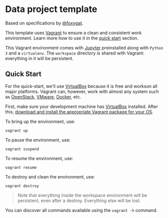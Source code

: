 # Data project template

Based on specifications by [@foxygat](https://github.com/foxygat).

This template uses [Vagrant](https://www.vagrantup.com/) to ensure a clean and consistent work environment.
Learn more how to use it in the [quick start](#quick-start) section.

This Vagrant environment comes with [Jupyter](https://jupyter.org/) preinstalled along with `Python 3` and a `virtualenv`.
The `workspace` directory is shared with Vagrant: everything in it will be persistent.

## Quick Start

For the quick-start, we'll use [VirtualBox](https://www.virtualbox.org/) because it is free and workson all major platforms.
Vagrant can, however, work with almost any system such as [OpenStack](https://www.openstack.org/), [VMware](https://www.vmware.com/), [Docker](https://docs.docker.com/), etc.

First, make sure your development machine has [VirtualBox](https://www.virtualbox.org/) installed. After this, [download and install the appropriate Vagrant package for your OS](https://www.vagrantup.com/downloads.html).

To bring up the environment, use:

    vagrant up

To pause the environment, use:

    vagrant suspend

To resume the environment, use:

    vagrant resume

To destroy and clean the environment, use:

    vagrant destroy

> Note that everything inside the workspace environment will be persistent, even after a destroy.
> Everything else will be lost.

You can discover all commands available using the `vagrant -h` command.

